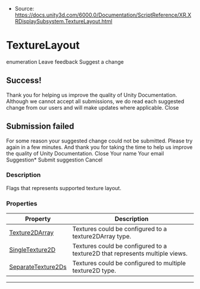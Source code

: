 * Source: https://docs.unity3d.com/6000.0/Documentation/ScriptReference/XR.XRDisplaySubsystem.TextureLayout.html

# TextureLayout
enumeration
Leave feedback
Suggest a change
## Success!
Thank you for helping us improve the quality of Unity Documentation. Although we cannot accept all submissions, we do read each suggested change from our users and will make updates where applicable.
Close
## Submission failed
For some reason your suggested change could not be submitted. Please <a>try again</a> in a few minutes. And thank you for taking the time to help us improve the quality of Unity Documentation.
Close
Your name Your email Suggestion* Submit suggestion
Cancel
### Description
Flags that represents supported texture layout.
### Properties
Property | Description  
---|---  
[Texture2DArray](https://docs.unity3d.com/6000.0/Documentation/ScriptReference/XR.XRDisplaySubsystem.TextureLayout.Texture2DArray.html) | Textures could be configured to a texture2DArray type.  
[SingleTexture2D](https://docs.unity3d.com/6000.0/Documentation/ScriptReference/XR.XRDisplaySubsystem.TextureLayout.SingleTexture2D.html) | Textures could be configured to a texture2D that represents multiple views.  
[SeparateTexture2Ds](https://docs.unity3d.com/6000.0/Documentation/ScriptReference/XR.XRDisplaySubsystem.TextureLayout.SeparateTexture2Ds.html) | Textures could be configured to multiple texture2D type.  
* * *
